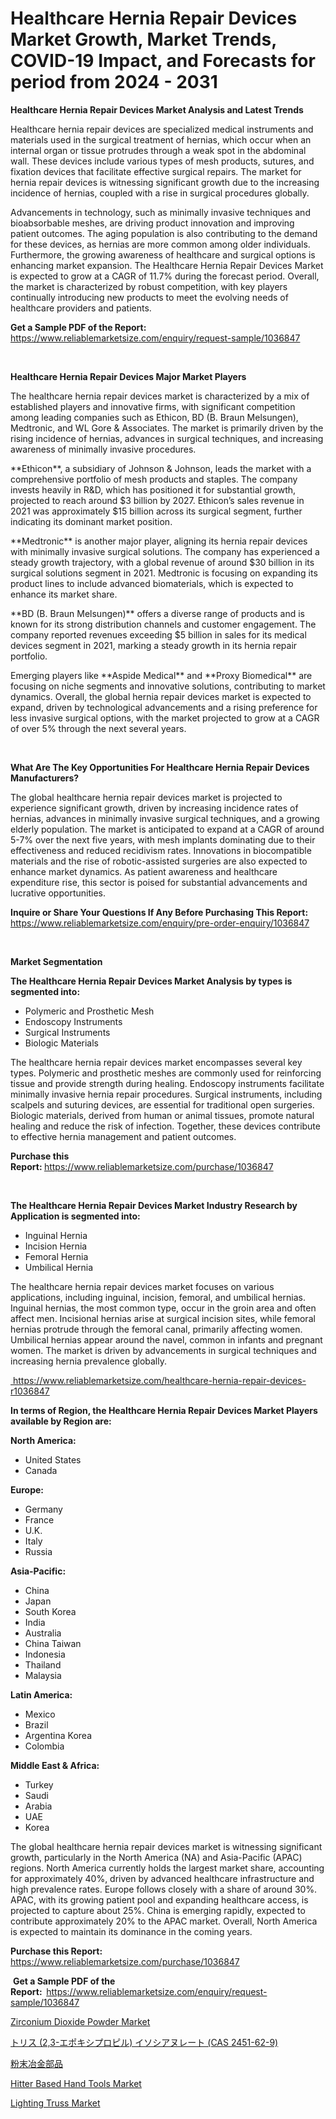 <p><h1>Healthcare Hernia Repair Devices Market Growth, Market Trends, COVID-19 Impact, and Forecasts for period from 2024 - 2031</h1></p><p><strong>Healthcare Hernia Repair Devices Market Analysis and Latest Trends</strong></p>
<p><p>Healthcare hernia repair devices are specialized medical instruments and materials used in the surgical treatment of hernias, which occur when an internal organ or tissue protrudes through a weak spot in the abdominal wall. These devices include various types of mesh products, sutures, and fixation devices that facilitate effective surgical repairs. The market for hernia repair devices is witnessing significant growth due to the increasing incidence of hernias, coupled with a rise in surgical procedures globally.</p><p>Advancements in technology, such as minimally invasive techniques and bioabsorbable meshes, are driving product innovation and improving patient outcomes. The aging population is also contributing to the demand for these devices, as hernias are more common among older individuals. Furthermore, the growing awareness of healthcare and surgical options is enhancing market expansion. The Healthcare Hernia Repair Devices Market is expected to grow at a CAGR of 11.7% during the forecast period. Overall, the market is characterized by robust competition, with key players continually introducing new products to meet the evolving needs of healthcare providers and patients.</p></p>
<p><strong>Get a Sample PDF of the Report:&nbsp;</strong> <a href="https://www.reliablemarketsize.com/enquiry/request-sample/1036847">https://www.reliablemarketsize.com/enquiry/request-sample/1036847</a></p>
<p>&nbsp;</p>
<p><strong>Healthcare Hernia Repair Devices Major Market Players</strong></p>
<p><p>The healthcare hernia repair devices market is characterized by a mix of established players and innovative firms, with significant competition among leading companies such as Ethicon, BD (B. Braun Melsungen), Medtronic, and WL Gore & Associates. The market is primarily driven by the rising incidence of hernias, advances in surgical techniques, and increasing awareness of minimally invasive procedures.</p><p>**Ethicon**, a subsidiary of Johnson & Johnson, leads the market with a comprehensive portfolio of mesh products and staples. The company invests heavily in R&D, which has positioned it for substantial growth, projected to reach around $3 billion by 2027. Ethicon’s sales revenue in 2021 was approximately $15 billion across its surgical segment, further indicating its dominant market position.</p><p>**Medtronic** is another major player, aligning its hernia repair devices with minimally invasive surgical solutions. The company has experienced a steady growth trajectory, with a global revenue of around $30 billion in its surgical solutions segment in 2021. Medtronic is focusing on expanding its product lines to include advanced biomaterials, which is expected to enhance its market share.</p><p>**BD (B. Braun Melsungen)** offers a diverse range of products and is known for its strong distribution channels and customer engagement. The company reported revenues exceeding $5 billion in sales for its medical devices segment in 2021, marking a steady growth in its hernia repair portfolio.</p><p>Emerging players like **Aspide Medical** and **Proxy Biomedical** are focusing on niche segments and innovative solutions, contributing to market dynamics. Overall, the global hernia repair devices market is expected to expand, driven by technological advancements and a rising preference for less invasive surgical options, with the market projected to grow at a CAGR of over 5% through the next several years.</p></p>
<p>&nbsp;</p>
<p><strong>What Are The Key Opportunities For Healthcare Hernia Repair Devices Manufacturers?</strong></p>
<p><p>The global healthcare hernia repair devices market is projected to experience significant growth, driven by increasing incidence rates of hernias, advances in minimally invasive surgical techniques, and a growing elderly population. The market is anticipated to expand at a CAGR of around 5-7% over the next five years, with mesh implants dominating due to their effectiveness and reduced recidivism rates. Innovations in biocompatible materials and the rise of robotic-assisted surgeries are also expected to enhance market dynamics. As patient awareness and healthcare expenditure rise, this sector is poised for substantial advancements and lucrative opportunities.</p></p>
<p><strong>Inquire or Share Your Questions If Any Before Purchasing This Report:</strong> <a href="https://www.reliablemarketsize.com/enquiry/pre-order-enquiry/1036847">https://www.reliablemarketsize.com/enquiry/pre-order-enquiry/1036847</a></p>
<p>&nbsp;</p>
<p><strong>Market Segmentation</strong></p>
<p><strong>The Healthcare Hernia Repair Devices Market Analysis by types is segmented into:</strong></p>
<p><ul><li>Polymeric and Prosthetic Mesh</li><li>Endoscopy Instruments</li><li>Surgical Instruments</li><li>Biologic Materials</li></ul></p>
<p><p>The healthcare hernia repair devices market encompasses several key types. Polymeric and prosthetic meshes are commonly used for reinforcing tissue and provide strength during healing. Endoscopy instruments facilitate minimally invasive hernia repair procedures. Surgical instruments, including scalpels and suturing devices, are essential for traditional open surgeries. Biologic materials, derived from human or animal tissues, promote natural healing and reduce the risk of infection. Together, these devices contribute to effective hernia management and patient outcomes.</p></p>
<p><strong>Purchase this Report:&nbsp;</strong><a href="https://www.reliablemarketsize.com/purchase/1036847">https://www.reliablemarketsize.com/purchase/1036847</a></p>
<p>&nbsp;</p>
<p><strong>The Healthcare Hernia Repair Devices Market Industry Research by Application is segmented into:</strong></p>
<p><ul><li>Inguinal Hernia</li><li>Incision Hernia</li><li>Femoral Hernia</li><li>Umbilical Hernia</li></ul></p>
<p><p>The healthcare hernia repair devices market focuses on various applications, including inguinal, incision, femoral, and umbilical hernias. Inguinal hernias, the most common type, occur in the groin area and often affect men. Incisional hernias arise at surgical incision sites, while femoral hernias protrude through the femoral canal, primarily affecting women. Umbilical hernias appear around the navel, common in infants and pregnant women. The market is driven by advancements in surgical techniques and increasing hernia prevalence globally.</p></p>
<p><a href="https://www.reliablemarketsize.com/healthcare-hernia-repair-devices-r1036847">&nbsp;https://www.reliablemarketsize.com/healthcare-hernia-repair-devices-r1036847</a></p>
<p><strong>In terms of Region, the Healthcare Hernia Repair Devices Market Players available by Region are:</strong></p>
<p>
    <p> <strong> North America: </strong>
        <ul>
            <li>United States</li>
            <li>Canada</li>
        </ul>
        </p> 
    <p> <strong> Europe: </strong>
        <ul>
            <li>Germany</li>
            <li>France</li>
            <li>U.K.</li>
            <li>Italy</li>
            <li>Russia</li>
        </ul>
        </p> 
    <p> <strong> Asia-Pacific: </strong>
        <ul>
            <li>China</li>
            <li>Japan</li>
            <li>South Korea</li>
            <li>India</li>
            <li>Australia</li>
            <li>China Taiwan</li>
            <li>Indonesia</li>
            <li>Thailand</li>
            <li>Malaysia</li>
        </ul>
        </p> 
    <p> <strong> Latin America: </strong>
        <ul>
            <li>Mexico</li>
            <li>Brazil</li>
            <li>Argentina Korea</li>
            <li>Colombia</li>
        </ul>
        </p> 
    <p> <strong> Middle East & Africa: </strong>
        <ul>
            <li>Turkey</li>
            <li>Saudi</li>
            <li>Arabia</li>
            <li>UAE</li>
            <li>Korea</li>
        </ul>
    </p>
    </p>
<p><p>The global healthcare hernia repair devices market is witnessing significant growth, particularly in the North America (NA) and Asia-Pacific (APAC) regions. North America currently holds the largest market share, accounting for approximately 40%, driven by advanced healthcare infrastructure and high prevalence rates. Europe follows closely with a share of around 30%. APAC, with its growing patient pool and expanding healthcare access, is projected to capture about 25%. China is emerging rapidly, expected to contribute approximately 20% to the APAC market. Overall, North America is expected to maintain its dominance in the coming years.</p></p>
<p><strong>Purchase this Report: </strong><a href="https://www.reliablemarketsize.com/purchase/1036847">https://www.reliablemarketsize.com/purchase/1036847</a></p>
<p>&nbsp;<strong>Get a Sample PDF of the Report:&nbsp;&nbsp;</strong><a href="https://www.reliablemarketsize.com/enquiry/request-sample/1036847">https://www.reliablemarketsize.com/enquiry/request-sample/1036847</a></p>
<p><strong></strong></p>
<p><p><a href="https://www.linkedin.com/pulse/comprehensive-analysis-global-zirconium-dioxide-powder-market-rtu1c?trackingId=RCVf0XsDR6erE1MubdI27w%3D%3D">Zirconium Dioxide Powder Market</a></p><p><a href="https://medium.com/@aminohtc4/tris-2-3-epoxypropyl-isocyanurate-cas-2451-62-9-market-%E3%81%AF-%E3%82%B3%E3%82%B9%E3%83%88%E7%AE%A1%E7%90%86%E3%81%A8%E5%8A%B9%E7%8E%87%E5%90%91%E4%B8%8A%E3%82%92%E5%84%AA%E5%85%88%E3%81%97%E3%81%BE%E3%81%99-8e3acd9e7772">トリス (2,3-エポキシプロピル) イソシアヌレート (CAS 2451-62-9)</a></p><p><a href="https://medium.com/@aminohtc4/powder-metallurgy-part-market-%E3%81%AE%E3%82%B0%E3%83%AD%E3%83%BC%E3%83%90%E3%83%AB%E5%B8%82%E5%A0%B4%E6%A6%82%E8%A6%81%E3%81%AF-%E4%B8%96%E7%95%8C%E3%81%8A%E3%82%88%E3%81%B3%E4%B8%BB%E8%A6%81%E5%B8%82%E5%A0%B4%E3%81%AB%E3%81%8A%E3%81%91%E3%82%8B%E6%A5%AD%E7%95%8C%E3%81%AB%E5%BD%B1%E9%9F%BF%E3%82%92%E4%B8%8E%E3%81%88%E3%82%8B%E4%B8%BB%E8%A6%81%E3%81%AA%E3%83%88%E3%83%AC%E3%83%B3%E3%83%89%E3%81%AB%E3%81%A4%E3%81%84%E3%81%A6-%E7%8B%AC%E8%87%AA%E3%81%AE%E8%A6%96%E7%82%B9%E3%82%92%E6%8F%90%E4%BE%9B%E3%81%97%E3%81%BE%E3%81%99-cc19ce8c9ff0">粉末冶金部品</a></p><p><a href="https://github.com/joannesouthgate/Market-Research-Report-List-5/blob/main/hitter-based-hand-tools-market.md">Hitter Based Hand Tools Market</a></p><p><a href="https://issuu.com/reportprime-2/docs/lighting-truss-market-size-2030.ppt_07fac5071a568e">Lighting Truss Market</a></p></p>